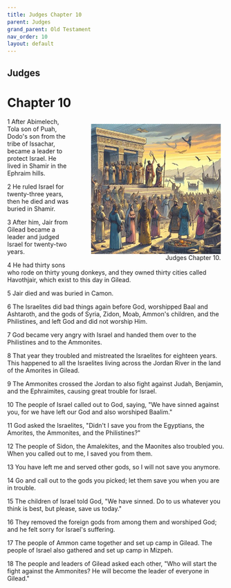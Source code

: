 ```yaml
---
title: Judges Chapter 10
parent: Judges
grand_parent: Old Testament
nav_order: 10
layout: default
---
```


## Judges

# Chapter 10

<figure style="float: right; margin-right: 10px;">
    <img src="/assets/Image/Judges/500/10.jpg" alt="Judges Chapter 10" style="width: 300px; height: 300px; float: right;padding-left: 10px;"/>
    <figcaption style="clear: both;text-align: right;">Judges Chapter 10.</figcaption>
</figure>
1 After Abimelech, Tola son of Puah, Dodo's son from the tribe of Issachar, became a leader to protect Israel. He lived in Shamir in the Ephraim hills.

2 He ruled Israel for twenty-three years, then he died and was buried in Shamir.

3 After him, Jair from Gilead became a leader and judged Israel for twenty-two years.

4 He had thirty sons who rode on thirty young donkeys, and they owned thirty cities called Havothjair, which exist to this day in Gilead.

5 Jair died and was buried in Camon.

6 The Israelites did bad things again before God, worshipped Baal and Ashtaroth, and the gods of Syria, Zidon, Moab, Ammon's children, and the Philistines, and left God and did not worship Him.

7 God became very angry with Israel and handed them over to the Philistines and to the Ammonites.

8 That year they troubled and mistreated the Israelites for eighteen years. This happened to all the Israelites living across the Jordan River in the land of the Amorites in Gilead.

9 The Ammonites crossed the Jordan to also fight against Judah, Benjamin, and the Ephraimites, causing great trouble for Israel.

10 The people of Israel called out to God, saying, "We have sinned against you, for we have left our God and also worshiped Baalim."

11 God asked the Israelites, "Didn't I save you from the Egyptians, the Amorites, the Ammonites, and the Philistines?"

12 The people of Sidon, the Amalekites, and the Maonites also troubled you. When you called out to me, I saved you from them.

13 You have left me and served other gods, so I will not save you anymore.

14 Go and call out to the gods you picked; let them save you when you are in trouble.

15 The children of Israel told God, "We have sinned. Do to us whatever you think is best, but please, save us today."

16 They removed the foreign gods from among them and worshiped God; and he felt sorry for Israel's suffering.

17 The people of Ammon came together and set up camp in Gilead. The people of Israel also gathered and set up camp in Mizpeh.

18 The people and leaders of Gilead asked each other, "Who will start the fight against the Ammonites? He will become the leader of everyone in Gilead."


